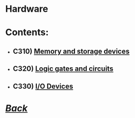 # Hardware
# Contents:
- ## C310) [Memory and storage devices](../CS/C310.md)
- ## C320) [Logic gates and circuits](../CS/C320.md)
- ## C330) [I/O Devices](../CS/C330.md)

# [*Back*](../CS/CS.md)
